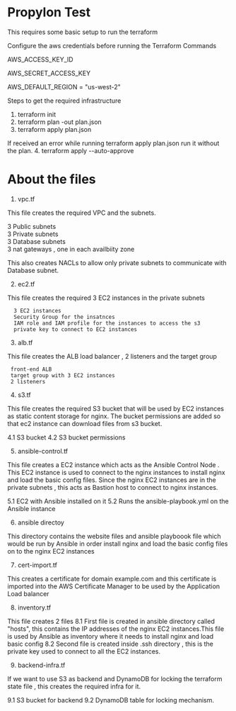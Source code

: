 # Propylon Test

This requires some basic setup to run the terraform 

Configure the aws credentials before running the Terraform Commands

AWS_ACCESS_KEY_ID  

AWS_SECRET_ACCESS_KEY  

AWS_DEFAULT_REGION = "us-west-2"  


Steps to get the required infrastructure 

1. terraform init
2. terraform plan -out plan.json
3. terraform apply plan.json

If received an error while running terraform apply plan.json run it without the plan.
4. terraform apply --auto-approve

# About the files
1. vpc.tf

This file creates the required VPC and the subnets.  

   3 Public subnets   
   3 Private subnets  
   3 Database subnets  
   3 nat gateways , one in each availbiity zone

This also creates NACLs to allow only private subnets to communicate with Database subnet.

2. ec2.tf

This file creates the required 3 EC2 instances in the private subnets

      3 EC2 instances 
      Security Group for the insatnces 
      IAM role and IAM profile for the instances to access the s3 
      private key to connect to EC2 instances

3. alb.tf

This file creates the ALB load balancer , 2 listeners and the target group 

     front-end ALB
     target group with 3 EC2 instances 
     2 listeners 

4. s3.tf

This file creates the required S3 bucket that will be used by EC2 instances as static content storage for nginx. The bucket permissions are added so that ec2 instance can download files from s3 bucket.

  4.1 S3 bucket 
  4.2 S3 bucket permissions

5. ansible-control.tf

This file creates a EC2 instance which acts as the Ansible Control Node . This EC2 instance is used to connect to the nginx instances to install nginx and load the basic config files. Since the nginx EC2 instances are in the private subnets , this acts as Bastion host to connect to nginx instances.
 
   5.1 EC2 with Ansible installed on it
   5.2 Runs the ansible-playbook.yml on the Ansible instance

6. ansible directoy 

This directory contains the website files and ansible playboook file which would be run by Ansible in order install nginx and load the basic config files on to the nginx EC2 instances

7. cert-import.tf 

This creates a certificate for domain example.com and this certificate is imported into the AWS Certificate Manager to be used by the Application Load balancer 

8. inventory.tf 

This file creates 2 files 
  8.1  First file is created in ansible directory called "hosts", this contains the IP addresses of the nginx EC2 
   instances.This file is used by Ansible as inventory where it needs to install nginx and load basic config
  8.2  Second file is created inside .ssh directory , this is the private key used to connect to all the EC2 instances.  

9. backend-infra.tf

If we want to use S3 as backend and DynamoDB for locking the terraform state file , this creates the required infra for it.

  9.1 S3 bucket for backend
  9.2 DynamoDB table for locking mechanism.

